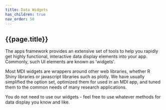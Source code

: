 ```yaml
---
title: Data Widgets
has_children: true
nav_order: 50
---
```


## {{page.title}}

The apps framework provides an extensive set of tools
to help you rapidly get highly functional, interactive
data display elements into your app.  Commonly, such
UI elements are known as 'widgets'.

Most MDI widgets are wrappers around other web libraries,
whether R Shiny libraries or javascript libraries such as plotly. 
We have usually simplified the option set, optimized them
for used in an MDI app, and tuned them to the common needs 
of many research applications.

You do not need to use our widgets - feel free to use whatever 
methods for data display you know and like.
